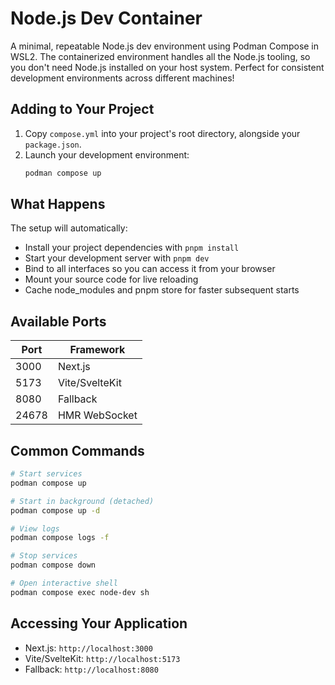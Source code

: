 # Node.js Dev Container

A minimal, repeatable Node.js dev environment using Podman Compose in WSL2. The containerized environment handles all the Node.js tooling, so you don't need Node.js installed on your host system. Perfect for consistent development environments across different machines!

## Adding to Your Project

1. Copy `compose.yml` into your project's root directory, alongside your `package.json`.
3. Launch your development environment:
   ```bash
   podman compose up
   ```

## What Happens

The setup will automatically:

- Install your project dependencies with `pnpm install`
- Start your development server with `pnpm dev`
- Bind to all interfaces so you can access it from your browser
- Mount your source code for live reloading
- Cache node_modules and pnpm store for faster subsequent starts

## Available Ports

| Port  | Framework      |
|-------|----------------|
| 3000  | Next.js        |
| 5173  | Vite/SvelteKit |
| 8080  | Fallback       |
| 24678 | HMR WebSocket  |

## Common Commands

```bash
# Start services
podman compose up

# Start in background (detached)
podman compose up -d

# View logs
podman compose logs -f

# Stop services
podman compose down

# Open interactive shell
podman compose exec node-dev sh
```

## Accessing Your Application

- Next.js: `http://localhost:3000`
- Vite/SvelteKit: `http://localhost:5173`
- Fallback: `http://localhost:8080`
